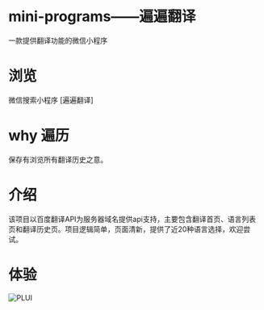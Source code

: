 # mini-programs——遍遍翻译
一款提供翻译功能的微信小程序
# 浏览
微信搜索小程序 [遍遍翻译]
# why 遍历
保存有浏览所有翻译历史之意。
# 介绍
该项目以百度翻译API为服务器域名提供api支持，主要包含翻译首页、语言列表页和翻译历史页。项目逻辑简单，页面清新，提供了近20种语言选择，欢迎尝试。
# 体验  
![PLUI](https://note.youdao.com/yws/api/personal/file/WEB983a7cc2c74c10ec54605add69f32838?method=download&shareKey=3c99c75fce6e6a97739ec5472be1cc75)